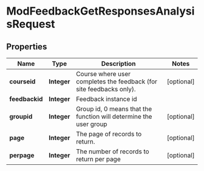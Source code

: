 

# ModFeedbackGetResponsesAnalysisRequest


## Properties

| Name | Type | Description | Notes |
|------------ | ------------- | ------------- | -------------|
|**courseid** | **Integer** | Course where user completes the feedback (for site feedbacks only). |  [optional] |
|**feedbackid** | **Integer** | Feedback instance id |  |
|**groupid** | **Integer** | Group id, 0 means that the function will determine the user group |  [optional] |
|**page** | **Integer** | The page of records to return. |  [optional] |
|**perpage** | **Integer** | The number of records to return per page |  [optional] |



